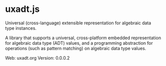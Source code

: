 uxadt.js
========

Universal (cross-language) extensible representation for algebraic data type instances.

   A library that supports a universal, cross-platform embedded
   representation for algebraic data type (ADT) values, and a
   programming abstraction for operations (such as pattern
   matching) on algebraic data type values.

   Web:     uxadt.org
   Version: 0.0.0.2
